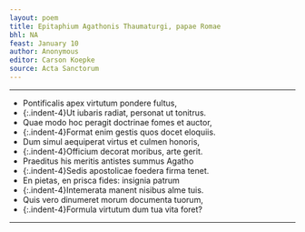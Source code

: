 ```yaml
---
layout: poem
title: Epitaphium Agathonis Thaumaturgi, papae Romae
bhl: NA
feast: January 10
author: Anonymous
editor: Carson Koepke
source: Acta Sanctorum 
---
```


---

- Pontificalis apex virtutum pondere fultus,
- {:.indent-4}Ut iubaris radiat, personat ut tonitrus.
- Quae modo hoc peragit doctrinae fomes et auctor,
- {:.indent-4}Format enim gestis quos docet eloquiis.
- Dum simul aequiperat virtus et culmen honoris,
- {:.indent-4}Officium decorat moribus, arte gerit.
- Praeditus his meritis antistes summus Agatho
- {:.indent-4}Sedis apostolicae foedera firma tenet.
- En pietas, en prisca fides: insignia patrum
- {:.indent-4}Intemerata manent nisibus alme tuis.
- Quis vero dinumeret morum documenta tuorum,
- {:.indent-4}Formula virtutum dum tua vita foret?

---
